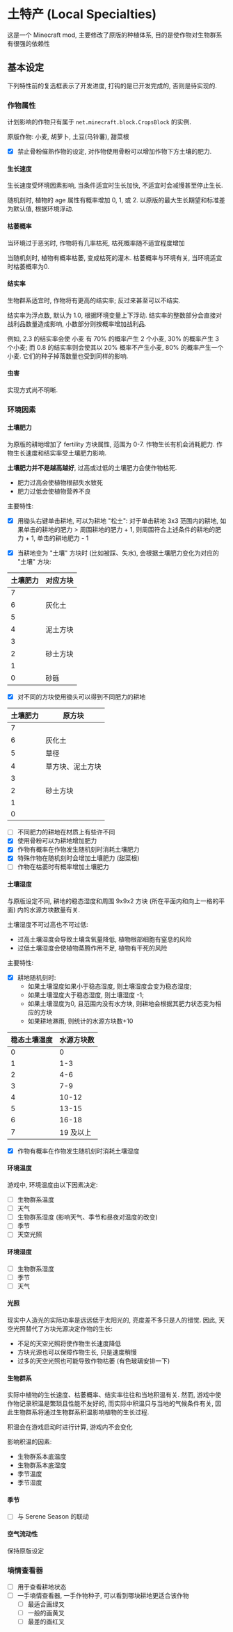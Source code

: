 # 土特产 (Local Specialties)
这是一个 Minecraft mod, 主要修改了原版的种植体系, 
目的是使作物对生物群系有很强的依赖性

## 基本设定

下列特性前的复选框表示了开发进度, 打钩的是已开发完成的, 否则是待实现的.

### 作物属性

计划影响的作物只有属于 `net.minecraft.block.CropsBlock` 的实例.

原版作物: 小麦, 胡萝卜, 土豆(马铃薯), 甜菜根

- [x] 禁止骨粉催熟作物的设定, 对作物使用骨粉可以增加作物下方土壤的肥力.

#### 生长速度

生长速度受环境因素影响, 当条件适宜时生长加快, 不适宜时会减慢甚至停止生长.

随机刻时, 植物的 age 属性有概率增加 0, 1, 或 2. 以原版的最大生长期望和标准差为默认值, 根据环境浮动.

#### 枯萎概率

当环境过于恶劣时, 作物将有几率枯死, 枯死概率随不适宜程度增加

当随机刻时, 植物有概率枯萎, 变成枯死的灌木. 枯萎概率与环境有关, 当环境适宜时枯萎概率为0.

#### 结实率
生物群系适宜时, 作物将有更高的结实率; 反过来甚至可以不结实.

结实率为浮点数, 默认为 1.0, 根据环境变量上下浮动. 结实率的整数部分会直接对战利品数量造成影响, 小数部分则按概率增加战利品.

例如, 2.3 的结实率会使 小麦 有 70% 的概率产生 2 个小麦, 30% 的概率产生 3 个小麦; 而 0.8 的结实率则会使其以 20% 概率不产生小麦, 80% 的概率产生一个小麦. 它们的种子掉落数量也受到同样的影响.

#### 虫害

实现方式尚不明晰.

### 环境因素

#### 土壤肥力
为原版的耕地增加了 fertility 方块属性, 范围为 0-7. 作物生长有机会消耗肥力. 作物生长速度和结实率受土壤肥力影响.

**土壤肥力并不是越高越好**, 过高或过低的土壤肥力会使作物枯死.

- 肥力过高会使植物根部失水致死
- 肥力过低会使植物营养不良



主要特性:

- [x] 用锄头右键单击耕地, 可以为耕地 "松土": 对于单击耕地 3x3 范围内的耕地, 如果单击的耕地的肥力 > 周围耕地的肥力 + 1, 则周围符合上述条件的耕地的肥力 + 1, 单击的耕地肥力 - 1

- [x] 当耕地变为 "土壤" 方块时 (比如被踩、失水), 会根据土壤肥力变化为对应的 "土壤" 方块:

| 土壤肥力 | 对应方块 |
| -------- | -------- |
| 7        |          |
| 6        | 灰化土   |
| 5        |          |
| 4        | 泥土方块 |
| 3        |          |
| 2        | 砂土方块 |
| 1        |          |
| 0        | 砂砾     |

- [x] 对不同的方块使用锄头可以得到不同肥力的耕地

| 土壤肥力 | 原方块 |
| -------- | ------ |
| 7 |        |
| 6 | 灰化土 |
| 5 | 草径 |
| 4 | 草方块、泥土方块 |
| 3 | |
| 2 | 砂土方块|
| 1 | |
| 0 | |

- [ ] 不同肥力的耕地在材质上有些许不同
- [x] 使用骨粉可以为耕地增加肥力
- [x] 作物有概率在作物发生随机刻时消耗土壤肥力
- [x] 特殊作物在随机刻时会增加土壤肥力 (甜菜根)
- [ ] 作物在枯萎时有概率增加土壤肥力

#### 土壤湿度

与原版设定不同, 耕地的稳态湿度和周围 9x9x2 方块 (所在平面内和向上一格的平面) 内的水源方块数量有关. 

土壤湿度不可过高也不可过低:

- 过高土壤湿度会导致土壤含氧量降低, 植物根部细胞有窒息的风险
- 过低土壤湿度会使植物蒸腾作用不足, 植物有干死的风险

主要特性:

- [x] 耕地随机刻时:
  - 如果土壤湿度如果小于稳态湿度, 则土壤湿度会变为稳态湿度; 
  - 如果土壤湿度大于稳态湿度, 则土壤湿度 -1; 
  - 如果土壤湿度为0, 且范围内没有水方块, 则耕地会根据其肥力状态变为相应的方块
  - 如果耕地淋雨, 则统计的水源方块数+10

| 稳态土壤湿度 | 水源方块数 |
| ------------ | ---------- |
| 0            | 0          |
| 1            | 1-3        |
| 2            | 4-6        |
| 3            | 7-9        |
| 4            | 10-12      |
| 5            | 13-15      |
| 6            | 16-18      |
| 7            | 19 及以上  |

- [x] 作物有概率在作物发生随机刻时消耗土壤湿度

#### 环境温度

游戏中, 环境温度由以下因素决定:

- [ ] 生物群系温度
- [ ] 天气
- [ ] 生物群系湿度 (影响天气、季节和昼夜对温度的改变)
- [ ] 季节
- [ ] 天空光照

#### 环境湿度

- [ ] 生物群系湿度
- [ ] 季节
- [ ] 天气

#### 光照

现实中人造光的实际功率是远远低于太阳光的, 亮度差不多只是人的错觉. 因此, 天空光照替代了方块光源决定作物的生长:

- 不足的天空光照将使作物生长速度降低
- 方块光源也可以保障作物生长, 只是速度稍慢
- 过多的天空光照也可能导致作物枯萎 (有色玻璃安排一下)

#### 生物群系

实际中植物的生长速度、枯萎概率、结实率往往和当地积温有关. 然而, 游戏中使作物记录积温是繁琐且性能不友好的, 而实际中积温只与当地的气候条件有关, 因此生物群系将通过生物群系积温影响植物的生长过程. 

积温会在游戏启动时进行计算, 游戏内不会变化

影响积温的因素:

- 生物群系本底温度
- 生物群系本底湿度
- 季节温度
- 季节湿度

#### 季节

- [ ] 与 Serene Season 的联动

#### 空气流动性

保持原版设定

### 墒情查看器

- [ ] 用于查看耕地状态
- [ ] 一手墒情查看器, 一手作物种子, 可以看到哪块耕地更适合该作物
  - [ ] 最适合画绿叉
  - [ ] 一般的画黄叉
  - [ ] 最差的画红叉
